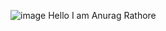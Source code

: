 ![image](https://github.com/anuragratho/Anurag_Rathore/assets/127087316/2575593c-2e9a-4128-9d61-060ec2dd44cd)
                                      Hello I am Anurag Rathore
